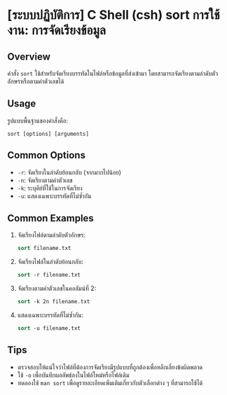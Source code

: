 # [ระบบปฏิบัติการ] C Shell (csh) sort การใช้งาน: การจัดเรียงข้อมูล

## Overview
คำสั่ง `sort` ใช้สำหรับจัดเรียงบรรทัดในไฟล์หรือข้อมูลที่ส่งเข้ามา โดยสามารถจัดเรียงตามลำดับตัวอักษรหรือตามค่าตัวเลขได้

## Usage
รูปแบบพื้นฐานของคำสั่งคือ:
```
sort [options] [arguments]
```

## Common Options
- `-r`: จัดเรียงในลำดับย้อนกลับ (จากมากไปน้อย)
- `-n`: จัดเรียงตามค่าตัวเลข
- `-k`: ระบุคีย์ที่ใช้ในการจัดเรียง
- `-u`: แสดงเฉพาะบรรทัดที่ไม่ซ้ำกัน

## Common Examples
1. จัดเรียงไฟล์ตามลำดับตัวอักษร:
   ```csh
   sort filename.txt
   ```

2. จัดเรียงไฟล์ในลำดับย้อนกลับ:
   ```csh
   sort -r filename.txt
   ```

3. จัดเรียงตามค่าตัวเลขในคอลัมน์ที่ 2:
   ```csh
   sort -k 2n filename.txt
   ```

4. แสดงเฉพาะบรรทัดที่ไม่ซ้ำกัน:
   ```csh
   sort -u filename.txt
   ```

## Tips
- ตรวจสอบให้แน่ใจว่าไฟล์ที่ต้องการจัดเรียงมีรูปแบบที่ถูกต้องเพื่อหลีกเลี่ยงข้อผิดพลาด
- ใช้ `-o` เพื่อบันทึกผลลัพธ์ลงในไฟล์ใหม่หรือไฟล์เดิม
- ทดลองใช้ `man sort` เพื่อดูรายละเอียดเพิ่มเติมเกี่ยวกับตัวเลือกต่าง ๆ ที่สามารถใช้ได้